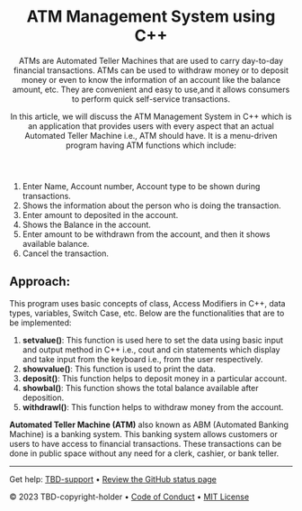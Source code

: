 <header>

<!--
  <<< Author notes: Course header >>>
  Read <https://skills.github.com/quickstart> for more information about how to build courses using this template.
  Include a 1280×640 image, course name in sentence case, and a concise description in emphasis.
  In your repository settings: enable template repository, add your 1280×640 social image, auto delete head branches.
  Next to "About", add description & tags; disable releases, packages, & environments.
  Add your open source license, GitHub uses the MIT license.
-->

# ATM Management System using C++

ATMs are Automated Teller Machines that are used to carry day-to-day financial transactions. ATMs can be used to withdraw money or to deposit money or even to know the information of an account like the balance amount, etc. They are convenient and easy to use,and  it allows consumers to perform quick self-service transactions.

In this article, we will discuss the ATM Management System in C++ which is an application that provides users with every aspect that an actual Automated Teller Machine i.e., ATM should have. It is a menu-driven program having ATM functions which include:

</header>

<!--
  <<< Author notes: Step 1 >>>
  Choose 3-5 steps for your course.
  The first step is always the hardest, so pick something easy!
  Link to docs.github.com for further explanations.
  Encourage users to open new tabs for steps!
  TBD-step-1-notes.
-->

<!--
_Welcome to "TBD-course-name"! :wave:_

TBD-step-1-information

**What is _TBD-term-1_**: TBD-definition-1

### :keyboard: Activity: TBD-step-1-name
-->
1. Enter Name, Account number, Account type to be shown during transactions.
2. Shows the information about the person who is doing the transaction.
3. Enter amount to deposited in the account.
4. Shows the Balance in the account.
5. Enter amount to be withdrawn from the account, and then it shows available balance.
6. Cancel the transaction.

## Approach:
This program uses basic concepts of class, Access Modifiers in C++, data types, variables, Switch Case, etc. Below are the functionalities that are to be implemented:
1. <b>setvalue()</b>: This function is used here to set the data using basic input and output method in C++ i.e., cout and cin statements which display and take input from the keyboard i.e., from the user respectively.
2. <b>showvalue()</b>: This function is used to print the data.
3. <b>deposit()</b>: This function helps to deposit money in a particular account.
4. <b>showbal()</b>: This function shows the total balance available after deposition.
5. <b>withdrawl()</b>: This function helps to withdraw money from the account.

<b>Automated Teller Machine (ATM)</b> also known as ABM (Automated Banking Machine) is a banking system. This banking system allows customers or users to have access to financial transactions. These transactions can be done in public space without any need for a clerk, cashier, or bank teller. 

<footer>

<!--
  <<< Author notes: Footer >>>
  Add a link to get support, GitHub status page, code of conduct, license link.
-->

---

Get help: [TBD-support](TBD-support-link) &bull; [Review the GitHub status page](https://www.githubstatus.com/)

&copy; 2023 TBD-copyright-holder &bull; [Code of Conduct](https://www.contributor-covenant.org/version/2/1/code_of_conduct/code_of_conduct.md) &bull; [MIT License](https://gh.io/mit)

</footer>

